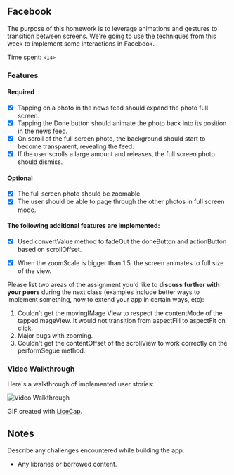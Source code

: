 ## Facebook

The purpose of this homework is to leverage animations and gestures to transition between screens. We're going to use the techniques from this week to implement some interactions in Facebook.

Time spent: `<14>`

### Features

#### Required

- [x] Tapping on a photo in the news feed should expand the photo full screen.
- [x] Tapping the Done button should animate the photo back into its position in the news feed.
- [x] On scroll of the full screen photo, the background should start to become transparent, revealing the feed.
- [x] If the user scrolls a large amount and releases, the full screen photo should dismiss.

#### Optional

- [x] The full screen photo should be zoomable.
- [x] The user should be able to page through the other photos in full screen mode.

#### The following **additional** features are implemented:

- [x] Used convertValue method to fadeOut the doneButton and actionButton based on scrollOffset.
- [x] When the zoomScale is bigger than 1.5, the screen animates to full size of the view.


Please list two areas of the assignment you'd like to **discuss further with your peers** during the next class (examples include better ways to implement something, how to extend your app in certain ways, etc):

1. Couldn't get the movingIMage View to respect the contentMode of the tappedImageView. It would not transition from aspectFill to aspectFit on click. 
2. Major bugs with zooming.
3. Couldn't get the contentOffset of the scrollView to work correctly on the performSegue method.

### Video Walkthrough 

Here's a walkthrough of implemented user stories:

<img src='week5_facebook_ImageScroll.gif' title='Video Walkthrough' width='' alt='Video Walkthrough' />

GIF created with [LiceCap](http://www.cockos.com/licecap/).

## Notes

Describe any challenges encountered while building the app.

* Any libraries or borrowed content.
